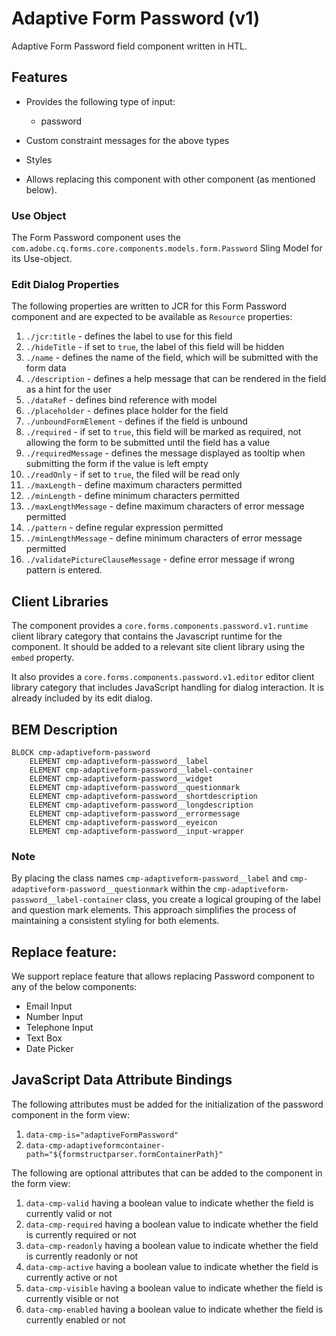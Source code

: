 <!--
Copyright 2024 Adobe

Licensed under the Apache License, Version 2.0 (the "License");
you may not use this file except in compliance with the License.
You may obtain a copy of the License at

    http://www.apache.org/licenses/LICENSE-2.0

Unless required by applicable law or agreed to in writing, software
distributed under the License is distributed on an "AS IS" BASIS,
WITHOUT WARRANTIES OR CONDITIONS OF ANY KIND, either express or implied.
See the License for the specific language governing permissions and
limitations under the License.
-->
Adaptive Form Password (v1)
====
Adaptive Form Password field component written in HTL.

## Features

* Provides the following type of input:
  * password

* Custom constraint messages for the above types
* Styles
* Allows replacing this component with other component (as mentioned below).

### Use Object
The Form Password component uses the `com.adobe.cq.forms.core.components.models.form.Password` Sling Model for its Use-object.

### Edit Dialog Properties
The following properties are written to JCR for this Form Password component and are expected to be available as `Resource` properties:

1. `./jcr:title` - defines the label to use for this field
2. `./hideTitle` - if set to `true`, the label of this field will be hidden
3. `./name` - defines the name of the field, which will be submitted with the form data
4. `./description` - defines a help message that can be rendered in the field as a hint for the user
5. `./dataRef` - defines bind reference with model
6. `./placeholder` - defines place holder for the field
7. `./unboundFormElement` - defines if the field is unbound
8. `./required` - if set to `true`, this field will be marked as required, not allowing the form to be submitted until the field has a value
9. `./requiredMessage` - defines the message displayed as tooltip when submitting the form if the value is left empty
10. `./readOnly` - if set to `true`, the filed will be read only
11. `./maxLength` - define maximum characters permitted
12. `./minLength` - define minimum characters permitted
13. `./maxLengthMessage` - define maximum characters of error message permitted
14. `./pattern` - define regular expression permitted
15. `./minLengthMessage` - define minimum characters of error message permitted
16. `./validatePictureClauseMessage` - define error message if wrong pattern is entered.

## Client Libraries
The component provides a `core.forms.components.password.v1.runtime` client library category that contains the Javascript runtime for the component. 
It should be added to a relevant site client library using the `embed` property.

It also provides a `core.forms.components.password.v1.editor` editor client library category that includes
JavaScript handling for dialog interaction. It is already included by its edit dialog.

## BEM Description
```
BLOCK cmp-adaptiveform-password
    ELEMENT cmp-adaptiveform-password__label
    ELEMENT cmp-adaptiveform-password__label-container
    ELEMENT cmp-adaptiveform-password__widget
    ELEMENT cmp-adaptiveform-password__questionmark
    ELEMENT cmp-adaptiveform-password__shortdescription
    ELEMENT cmp-adaptiveform-password__longdescription
    ELEMENT cmp-adaptiveform-password__errormessage
    ELEMENT cmp-adaptiveform-password__eyeicon
    ELEMENT cmp-adaptiveform-password__input-wrapper
```

### Note
By placing the class names `cmp-adaptiveform-password__label` and `cmp-adaptiveform-password__questionmark` within the `cmp-adaptiveform-password__label-container` class, you create a logical grouping of the label and question mark elements. This approach simplifies the process of maintaining a consistent styling for both elements.

## Replace feature:
We support replace feature that allows replacing Password component to any of the below components:

* Email Input
* Number Input
* Telephone Input
* Text Box
* Date Picker

## JavaScript Data Attribute Bindings

The following attributes must be added for the initialization of the password component in the form view:  
 1. `data-cmp-is="adaptiveFormPassword"`
 2. `data-cmp-adaptiveformcontainer-path="${formstructparser.formContainerPath}"`


The following are optional attributes that can be added to the component in the form view:
1. `data-cmp-valid` having a boolean value to indicate whether the field is currently valid or not
2. `data-cmp-required` having a boolean value to indicate whether the field is currently required or not
3. `data-cmp-readonly` having a boolean value to indicate whether the field is currently readonly or not
4. `data-cmp-active` having a boolean value to indicate whether the field is currently active or not 
5. `data-cmp-visible` having a boolean value to indicate whether the field is currently visible or not
6. `data-cmp-enabled` having a boolean value to indicate whether the field is currently enabled or not